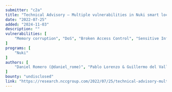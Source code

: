 ```yaml
---
submitter: "c2a"
title: "Technical Advisory – Multiple vulnerabilities in Nuki smart locks (CVE-2022-32509, CVE-2022-32504, CVE-2022-32502, CVE-2022-32507, CVE-2022-32503, CVE-2022-32510, CVE-2022-32506, CVE-2022-32508, CVE-2022-32505)"
date: "2022-07-25"
added: "2024-11-03"
description: ""
vulnerabilities: [
    "Memory corruption", "DoS", "Broken Access Control", "Sensitive Information Sent Over an Unencrypted Channel"
]
programs: [
    "Nuki"
]
authors: [
    "Daniel Romero (@daniel_rome)", "Pablo Lorenzo & Guillermo del Valle Gil"
]
bounty: "undisclosed"
link: "https://research.nccgroup.com/2022/07/25/technical-advisory-multiple-vulnerabilities-in-nuki-smart-locks-cve-2022-32509-cve-2022-32504-cve-2022-32502-cve-2022-32507-cve-2022-32503-cve-2022-32510-cve-2022-32506-cve-2022-32508-cve-2/"
---
```




